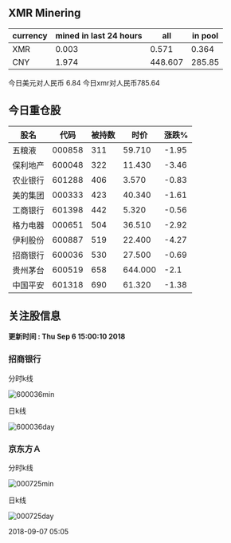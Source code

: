 ## XMR Minering

|currency|mined in last 24 hours|all|in pool|
|---|---|---|---|
|XMR|0.003|0.571|0.364|
|CNY|1.974|448.607|285.85|

今日美元对人民币 6.84	今日xmr对人民币785.64


## 今日重仓股 

|股名|代码|被持数|时价|涨跌%|
|---|---|---|---|---|
|五粮液|000858|311|59.710|-1.95|
|保利地产|600048|322|11.430|-3.46|
|农业银行|601288|406|3.570|-0.83|
|美的集团|000333|423|40.340|-1.61|
|工商银行|601398|442|5.320|-0.56|
|格力电器|000651|504|36.510|-2.92|
|伊利股份|600887|519|22.400|-4.27|
|招商银行|600036|530|27.500|-0.69|
|贵州茅台|600519|658|644.000|-2.1|
|中国平安|601318|690|61.320|-1.38|

## 关注股信息
**更新时间 : Thu Sep  6 15:00:10 2018**
### 招商银行 
分时k线

![600036min](http://image.sinajs.cn/newchart/min/n/sh600036.gif)

日k线

![600036day](http://image.sinajs.cn/newchart/daily/n/sh600036.gif)

### 京东方Ａ 
分时k线

![000725min](http://image.sinajs.cn/newchart/min/n/sz000725.gif)

日k线

![000725day](http://image.sinajs.cn/newchart/daily/n/sz000725.gif)

2018-09-07 05:05